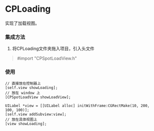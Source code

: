 # CPLoading
实现了加载视图。

### 集成方法
   1. 将CPLoading文件夹拖入项目，引入头文件 
   > #import "CPSpotLoadView.h"

### 使用
  ```
  // 直接放在控制器上
  [self.view showLoading];
  // 放在 window 上
  [CPSpotLoadView showLoadView];
  
  UILabel *view = [[UILabel alloc] initWithFrame:CGRectMake(10, 200, 100, 100)];
  [self.view addSubview:view];
  // 放在具体视图上
  [view showLoading];
  ```
